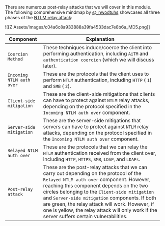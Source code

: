 There are numerous post-relay attacks that we will cover in this module. The following comprehensive mindmap by [@_nwodtuhs](https://twitter.com/_nwodtuhs) showcases all three phases of the [NTLM relay attack](https://www.thehacker.recipes/ad/movement/ntlm/relay):

![[Z Assets/Images/c04a6c8a933888a39fa4533dac7e8b6a_MD5.png]]

|**Component**|**Explanation**|
|---|---|
|`Coercion Method`|These techniques induce/coerce the client into performing authentication, including `AiTM` and `authentication coercion` (which we will discuss later).|
|`Incoming NTLM auth over`|These are the protocols that the client uses to perform `NTLM` authentication, including `HTTP` ( `1`) and `SMB` ( `2`).|
|`Client-side mitigation`|These are the client-side mitigations that clients can have to protect against `NTLM` relay attacks, depending on the protocol specified in the `Incoming NTLM auth over` component.|
|`Server-side mitigation`|These are the server-side mitigations that servers can have to protect against `NTLM` relay attacks, depending on the protocol specified in the `Incoming NTLM auth over` component.|
|`Relayed NTLM auth over`|These are the protocols that we can relay the `NTLM` authentication received from the client over, including `HTTP`, `HTTPS`, `SMB`, `LDAP`, and `LDAPs`.|
|`Post-relay attack`|These are the post-relay attacks that we can carry out depending on the protocol of the `Relayed NTLM auth over` component. However, reaching this component depends on the two circles belonging to the `Client-side mitigation` and `Server-side mitigation` components. If both are green, the relay attack will work. However, if one is yellow, the relay attack will only work if the server suffers certain vulnerabilities.|
